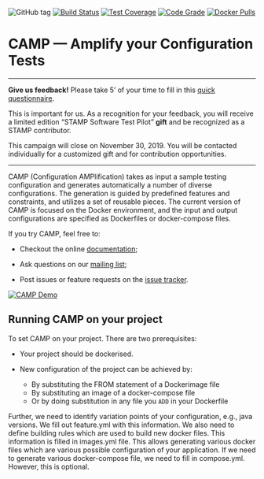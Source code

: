 ![GitHub tag](https://img.shields.io/github/tag/STAMP-project/camp.svg)
[![Build Status](https://img.shields.io/circleci/project/github/STAMP-project/camp/master.svg)](https://circleci.com/gh/STAMP-project/workflows/camp)
[![Test Coverage](https://img.shields.io/codacy/coverage/916007abcf574c8eadbde9ef5b720a5a.svg)](https://www.codacy.com/app/fchauvel/camp?utm_source=github.com&amp;utm_medium=referral&amp;utm_content=STAMP-project/camp&amp;utm_campaign=Badge_Coverage)
[![Code Grade](https://img.shields.io/codacy/grade/916007abcf574c8eadbde9ef5b720a5a.svg)](https://www.codacy.com/app/SINTEF-9012/camp?utm_source=github.com&utm_medium=referral&utm_content=STAMP-project/camp&utm_campaign=Badge_Grade)
[![Docker Pulls](https://img.shields.io/docker/pulls/fchauvel/camp.svg)](https://hub.docker.com/r/fchauvel/camp/)


# CAMP &mdash; Amplify your Configuration Tests

---

**Give us feedback!** Please take 5’ of your time to fill in this
[quick
questionnaire](https://www.stamp-project.eu/view/main/betatestingsurvey/).

This is important for us. As a recognition for your feedback, you will
receive a limited edition “STAMP Software Test Pilot” **gift** and be
recognized as a STAMP contributor.

This campaign will close on November 30, 2019. You will be contacted
individually for a customized gift and for contribution opportunities.

---

CAMP (Configuration AMPlification) takes as input a sample testing
configuration and generates automatically a number of diverse
configurations. The generation is guided by predefined features and
constraints, and utilizes a set of reusable pieces. The current
version of CAMP is focused on the Docker environment, and the input
and output configurations are specified as Dockerfiles or
docker-compose files.


If you try CAMP, feel free to:

*   Checkout the online
    [documentation](https://github.com/STAMP-project/camp/issues);

*   Ask questions on our [mailing
    list](mailto:camp-users@googlegroups.com);

*   Post issues or feature requests on the [issue
    tracker](https://github.com/STAMP-project/camp/issues).

[![CAMP Demo](https://img.youtube.com/vi/81_2H7GOQwg/0.jpg)](https://www.youtube.com/watch?v=81_2H7GOQwg)

## Running CAMP on your project
To set CAMP on your project. There are two prerequisites:

*   Your project should be dockerised.

*   New configuration of the project can be achieved by:

    *   By substituting the FROM statement of a Dockerimage file
    *   By substituting an image of a docker-compose file
    *   Or by doing substitution in any file you `ADD` in your Dockerfile

Further, we need to identify variation points of your configuration,
e.g., java versions. We fill out feature.yml with this information. We
also need to define building rules which are used to build new docker
files. This information is filled in images.yml file. This allows
generating various docker files which are various possible
configuration of your application. If we need to generate various
docker-compose file, we need to fill in compose.yml. However, this is
optional.
